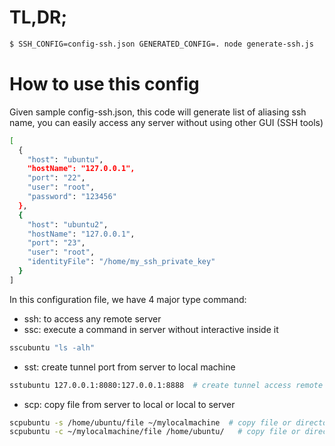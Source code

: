 # TL,DR;
``` bash
$ SSH_CONFIG=config-ssh.json GENERATED_CONFIG=. node generate-ssh.js
```

# How to use this config
Given sample config-ssh.json, this code will generate list of aliasing ssh name, you can easily access any server without using other GUI (SSH tools)

``` bash
[
  {
    "host": "ubuntu",
    "hostName": "127.0.0.1",
    "port": "22",
    "user": "root",
    "password": "123456"
  },
  {
    "host": "ubuntu2",
    "hostName": "127.0.0.1",
    "port": "23",
    "user": "root",
    "identityFile": "/home/my_ssh_private_key"
  }
]
```

In this configuration file, we have 4 major type command:
 * ssh: to access any remote server
 * ssc: execute a command in server without interactive inside it
``` bash
sscubuntu "ls -alh"
```
 * sst: create tunnel port from server to local machine
``` bash
sstubuntu 127.0.0.1:8080:127.0.0.1:8888  # create tunnel access remote port 8888 from your local port 8080
```
 * scp: copy file from server to local or local to server
``` bash
scpubuntu -s /home/ubuntu/file ~/mylocalmachine  # copy file or directory from remote to local
scpubuntu -c ~/mylocalmachine/file /home/ubuntu/   # copy file or directory from local to remote
```

